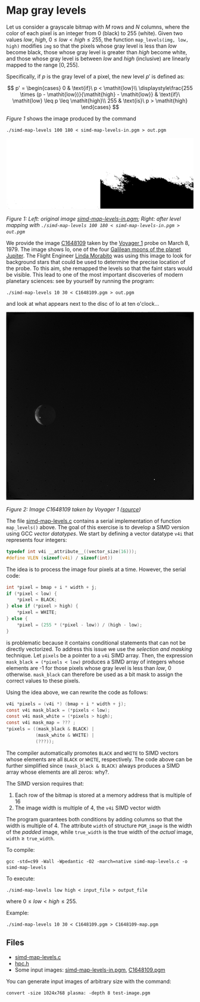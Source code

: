 # Map gray levels

Let us consider a grayscale bitmap with $M$ rows and $N$ columns, where the color of each pixel is an integer from 0 (black) to
255 (white).
Given two values _low_, _high_, $0 \leq \mathit{low} < \mathit{high} \leq 255$, the function `map_levels(img, low, high)`
modifies `img` so that the pixels whose gray level is less than _low_ become black, those whose gray level is greater than _high_
become white, and those whose gray level is between _low_ and _high_ (inclusive) are linearly mapped to the range $[0, 255]$.

Specifically, if $p$ is the gray level of a pixel, the new level $p'$ is defined as:

$$
p' = \begin{cases}
0 & \text{if}\ p < \mathit{low}\\
\displaystyle\frac{255 \times (p - \mathit{low})}{\mathit{high} - \mathit{low}} & \text{if}\ \mathit{low} \leq p \leq \mathit{high}\\
255 & \text{is}\ p > \mathit{high}
\end{cases}
$$

*Figure 1* shows the image produced by the command

```shell
./simd-map-levels 100 180 < simd-map-levels-in.pgm > out.pgm
```

![Figure 1: Left: original image; Right: after level mapping](img/simd-map-levels.png)

*Figure 1: Left: original image [simd-map-levels-in.pgm](img/simd-map-levels-in.pgm); Right: after level mapping with
`./simd-map-levels 100 180 < simd-map-levels-in.pgm > out.pgm`*

We provide the image [C1648109](img/C1648109.pgm) taken by the [Voyager 1](https://voyager.jpl.nasa.gov/) probe on March 8, 1979.
The image shows Io, one of the four [Galilean moons of the planet Jupiter](https://en.wikipedia.org/wiki/Galilean_moons).
The Flight Engineer [Linda Morabito](https://en.wikipedia.org/wiki/Linda_A._Morabito) was using this image to look for background
stars that could be used to determine the precise location of the probe.
To this aim, she remapped the levels so that the faint stars would be visible.
This lead to one of the most important discoveries of modern planetary sciences: see by yourself by running the program:

```shell
./simd-map-levels 10 30 < C1648109.pgm > out.pgm
```

and look at what appears next to the disc of Io at ten o'clock...

![Figure 2: Image C1648109 taken by Voyager 1](img/C1648109.png)

*Figure 2: Image C1648109 taken by Voyager 1 ([source](https://opus.pds-rings.seti.org/#/mission=Voyager&target=Io&cols=opusid,instrument,planet,target,time1,observationduration&widgets=mission,planet,target&order=time1,opusid&view=detail&browse=gallery&cart_browse=gallery&startobs=481&cart_startobs=1&detail=vg-iss-1-j-c1648109))*

The file [simd-map-levels.c](base/simd-map-levels.c) contains a serial implementation of function `map_levels()` above.
The goal of this exercise is to develop a SIMD version using GCC _vector datatypes_.
We start by defining a vector datatype `v4i` that represents four integers:

```C
typedef int v4i __attribute__((vector_size(16)));
#define VLEN (sizeof(v4i) / sizeof(int))
```

The idea is to process the image four pixels at a time. However, the serial code:

```C
int *pixel = bmap + i * width + j;
if (*pixel < low) {
    *pixel = BLACK;
} else if (*pixel > high) {
    *pixel = WHITE;
} else {
    *pixel = (255 * (*pixel - low)) / (high - low);
}
```

is problematic because it contains conditional statements that can not be directly vectorized.
To address this issue we use the _selection and masking_ technique.
Let `pixels` be a pointer to a `v4i` SIMD array.
Then, the expression `mask_black = (*pixels < low)` produces a SIMD array of integers whose elements are -1 for those pixels whose
gray level is less than _low_, 0 otherwise.
`mask_black` can therefore be used as a bit mask to assign the correct values to these pixels.

Using the idea above, we can rewrite the code as follows:

```C
v4i *pixels = (v4i *) (bmap + i * width + j);
const v4i mask_black = (*pixels < low);
const v4i mask_white = (*pixels > high);
const v4i mask_map = ??? ;
*pixels = ((mask_black & BLACK) |
           (mask_white & WHITE) |
           (???));
```

The compiler automatically promotes `BLACK` and `WHITE` to SIMD vectors whose elements are all `BLACK` or `WHITE`, respectively.
The code above can be further simplified since `(mask_black & BLACK)` always produces a SIMD array whose elements are all zeros:
why?.

The SIMD version requires that:

1. Each row of the bitmap is stored at a memory address that is multiple of 16
2. The image width is multiple of 4, the `v4i` SIMD vector width

The program guarantees both conditions by adding columns so that the width is multiple of 4.
The attribute `width` of structure `PGM_image` is the width of the _padded_ image, while `true_width` is the true width of the
_actual_ image, $\texttt{width} \geq \texttt{true\_width}$.

To compile:

```shell
gcc -std=c99 -Wall -Wpedantic -O2 -march=native simd-map-levels.c -o simd-map-levels
```

To execute:

```shell
./simd-map-levels low high < input_file > output_file
```

where $0 \leq \mathit{low} < \mathit{high} \leq 255$.

Example:

```shell
./simd-map-levels 10 30 < C1648109.pgm > C1648109-map.pgm
```

## Files

- [simd-map-levels.c](base/simd-map-levels.c)
- [hpc.h](../../include/hpc.h)
- Some input images: [simd-map-levels-in.pgm](img/simd-map-levels-in.pgm), [C1648109.pgm](img/C1648109.pgm)

You can generate input images of arbitrary size with the command:

```shell
convert -size 1024x768 plasma: -depth 8 test-image.pgm
```
